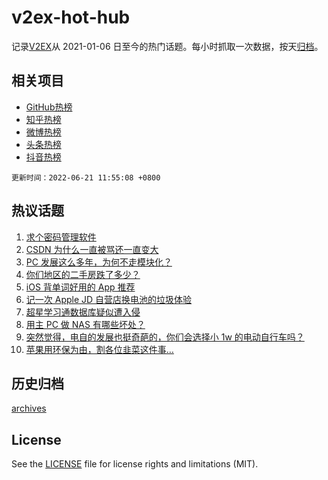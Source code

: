 # v2ex-hot-hub

 记录[V2EX](https://www.v2ex.com/)从 2021-01-06 日至今的热门话题。每小时抓取一次数据，按天[归档](archives)。
 
 ## 相关项目

- [GitHub热榜](https://github.com/lonnyzhang423/github-hot-hub)
- [知乎热榜](https://github.com/lonnyzhang423/zhihu-hot-hub)
- [微博热榜](https://github.com/lonnyzhang423/weibo-hot-hub)
- [头条热榜](https://github.com/lonnyzhang423/toutiao-hot-hub)
- [抖音热榜](https://github.com/lonnyzhang423/douyin-hot-hub)


 `更新时间：2022-06-21 11:55:08 +0800`

## 热议话题

1. [求个密码管理软件](https://www.v2ex.com/t/860837)
1. [CSDN 为什么一直被骂还一直变大](https://www.v2ex.com/t/860940)
1. [PC 发展这么多年，为何不走模块化？](https://www.v2ex.com/t/860839)
1. [你们地区的二手房跌了多少？](https://www.v2ex.com/t/860838)
1. [iOS 背单词好用的 App 推荐](https://www.v2ex.com/t/860844)
1. [记一次 Apple JD 自营店换电池的垃圾体验](https://www.v2ex.com/t/860911)
1. [超星学习通数据库疑似遭入侵](https://www.v2ex.com/t/861016)
1. [用主 PC 做 NAS 有哪些坏处？](https://www.v2ex.com/t/860922)
1. [突然觉得，电自的发展也挺奇葩的，你们会选择小 1w 的电动自行车吗？](https://www.v2ex.com/t/860870)
1. [苹果用环保为由，割各位韭菜这件事…](https://www.v2ex.com/t/861044)

## 历史归档

[archives](archives)

## License

See the [LICENSE](LICENSE) file for license rights and limitations (MIT).
